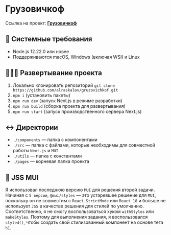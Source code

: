 # Грузовичкоф

Ссылка на проект: **[Грузовичкоф](https://gruzovichkof.vercel.app/)**

## 🧰 Системные требования

- Node.js 12.22.0 или новее
- Поддерживаются macOS, Windows (включая WSI) и Linux

## 👨🏻‍💻 Развертывание проекта

1. Локально клонировать репозиторий `git clone https://github.com/alraskalov/gruzovichkof.git`
2. `npm i` (установить пакеты)
3. `npm run dev` (запуск Next.js в режиме разработки)
4. `npm run build` (сборка проекта для развертывания)
5. `npm run start` (запуск производственного сервера Next.js)

## ↔️ Директории

- `./components` — папка с компонентами
- `./src` — папка с файлами, которые необходимы для совместной работы `Next.js` и `MUI`
- `./utils` — папка с константами
- `./pages` — корневая папка проекта

## 🧥 JSS MUI

Я использовал последнюю версию `MUI` для решения второй задачи.
Начиная с `5 версии`, `@mui/styles` — это устаревшее решение для `MUI`, поскольку он не совместим с `React.StrictMode` или `React 18` и больше не использует `JSS` в качестве решения для стилей по умолчанию.
Соответственно, я не смогу воспользоваться хуком `withStyles` или `makeStyles`.
Поэтому для выполнения задания, я воспользовался `styled()`, чтобы создать свой стилизованный компонент на основе тега `h1`.
